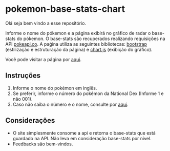 # pokemon-base-stats-chart

Olá seja bem vindo a esse repositório. 

Informe o nome do pókemon e a página exibirá no gráfico de radar o base-stats do pókemon. O base-stats são recuperados realizando requisições na API [pokeapi.co](https://pokeapi.co/). A paǵina utiliza as seguintes bibliotecas: [bootstrap](https://getbootstrap.com/) (estilização e estruturação da página) e [chart.js](https://www.chartjs.org/) (exibição do gráfico).

Você pode visitar a página por [aqui](https://lucasmartins96.github.io/pokemon-base-stats-chart/).

## Instruções

1. Informe o nome do pokémon em inglês.
2. Se preferir, informe o número do pokémon da National Dex (Informe 1 e não 001).
3. Caso não saiba o número e o nome, consulte por [aqui](https://bulbapedia.bulbagarden.net/wiki/List_of_Pok%C3%A9mon_by_National_Pok%C3%A9dex_number).

## Considerações
- O site simplesmente consome a api e retorna o base-stats que está guardado na API. Não leva em consideração base-stats por nível.
- Feedbacks são bem-vindos.
